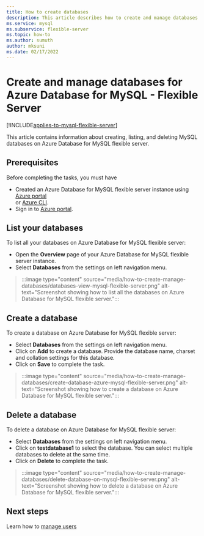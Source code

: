 ```yaml
---
title: How to create databases
description: This article describes how to create and manage databases on Azure Database for MySQL - Flexible Server.
ms.service: mysql
ms.subservice: flexible-server
ms.topic: how-to
ms.author: sumuth
author: mksuni
ms.date: 02/17/2022
---
```


# Create and manage databases for Azure Database for MySQL - Flexible Server

[!INCLUDE[applies-to-mysql-flexible-server](../includes/applies-to-mysql-flexible-server.md)]

This article contains information about creating, listing, and deleting MySQL databases on Azure Database for MySQL flexible server. 

## Prerequisites
Before completing the tasks, you must have
- Created an Azure Database for MySQL flexible server instance using [Azure portal](./quickstart-create-server-portal.md) <br/> or [Azure CLI](./quickstart-create-server-cli.md).
- Sign in to [Azure portal](https://portal.azure.com).


## List your databases
To list all your databases on Azure Database for MySQL flexible server:
- Open the **Overview** page of your Azure Database for MySQL flexible server instance.
- Select **Databases** from the settings on left navigation menu. 

> :::image type="content" source="media/how-to-create-manage-databases/databases-view-mysql-flexible-server.png" alt-text="Screenshot showing how to list all the databases on Azure Database for MySQL flexible server.":::

## Create a database
To create a database on Azure Database for MySQL flexible server:

- Select **Databases** from the settings on left navigation menu. 
- Click on **Add** to create a database. Provide the database name, charset and collation settings for this database.
- Click on  **Save** to complete the task. 

> :::image type="content" source="media/how-to-create-manage-databases/create-database-azure-mysql-flexible-server.png" alt-text="Screenshot showing how to create a database on Azure Database for MySQL flexible server."::: 

## Delete a database
To delete a database on Azure Database for MySQL flexible server:

- Select **Databases** from the settings on left navigation menu. 
- Click on **testdatabase1** to select the database. You can select multiple databases to delete at the same time. 
- Click on  **Delete** to complete the task. 

> :::image type="content" source="media/how-to-create-manage-databases/delete-database-on-mysql-flexible-server.png" alt-text="Screenshot showing how to delete a database on Azure Database for MySQL flexible server."::: 

## Next steps

Learn how to [manage users](../howto-create-users.md)
